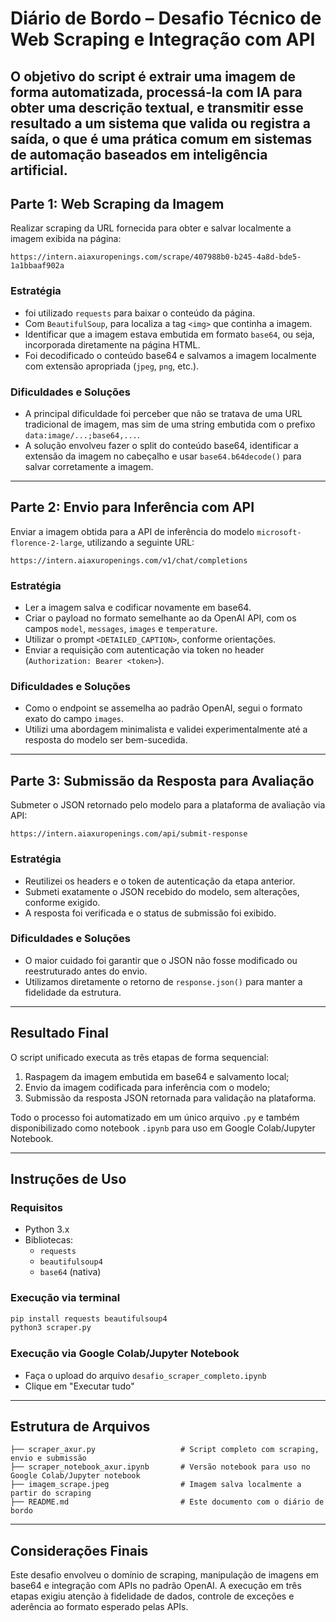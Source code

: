 
# Diário de Bordo – Desafio Técnico de Web Scraping e Integração com API

O objetivo do script é extrair uma imagem de forma automatizada, processá-la com IA para obter uma descrição textual, e transmitir esse resultado a um sistema que valida ou registra a saída, o que é uma prática comum em sistemas de automação baseados em inteligência artificial.
---
## Parte 1: Web Scraping da Imagem

Realizar scraping da URL fornecida para obter e salvar localmente a imagem exibida na página:
```
https://intern.aiaxuropenings.com/scrape/407988b0-b245-4a8d-bde5-1a1bbaaf902a
```

### Estratégia
- foi utilizado `requests` para baixar o conteúdo da página.
- Com `BeautifulSoup`, para localiza a tag `<img>` que continha a imagem.
- Identificar que a imagem estava embutida em formato `base64`, ou seja, incorporada diretamente na página HTML.
- Foi decodificado o conteúdo base64 e salvamos a imagem localmente com extensão apropriada (`jpeg`, `png`, etc.).

### Dificuldades e Soluções
- A principal dificuldade foi perceber que não se tratava de uma URL tradicional de imagem, mas sim de uma string embutida com o prefixo `data:image/...;base64,...`.
- A solução envolveu fazer o split do conteúdo base64, identificar a extensão da imagem no cabeçalho e usar `base64.b64decode()` para salvar corretamente a imagem.

---

## Parte 2: Envio para Inferência com API

Enviar a imagem obtida para a API de inferência do modelo `microsoft-florence-2-large`, utilizando a seguinte URL:
```
https://intern.aiaxuropenings.com/v1/chat/completions
```

### Estratégia
- Ler a imagem salva e codificar novamente em base64.
- Criar o payload no formato semelhante ao da OpenAI API, com os campos `model`, `messages`, `images` e `temperature`.
- Utilizar o prompt `<DETAILED_CAPTION>`, conforme orientações.
- Enviar a requisição com autenticação via token no header (`Authorization: Bearer <token>`).

### Dificuldades e Soluções
- Como o endpoint se assemelha ao padrão OpenAI, segui o formato exato do campo `images`.
- Utilizi uma abordagem minimalista e validei experimentalmente até a resposta do modelo ser bem-sucedida.

---

## Parte 3: Submissão da Resposta para Avaliação

Submeter o JSON retornado pelo modelo para a plataforma de avaliação via API:
```
https://intern.aiaxuropenings.com/api/submit-response
```

### Estratégia
- Reutilizei os headers e o token de autenticação da etapa anterior.
- Submeti exatamente o JSON recebido do modelo, sem alterações, conforme exigido.
- A resposta foi verificada e o status de submissão foi exibido.

### Dificuldades e Soluções
- O maior cuidado foi garantir que o JSON não fosse modificado ou reestruturado antes do envio.
- Utilizamos diretamente o retorno de `response.json()` para manter a fidelidade da estrutura.

---

## Resultado Final

O script unificado executa as três etapas de forma sequencial:
1. Raspagem da imagem embutida em base64 e salvamento local;
2. Envio da imagem codificada para inferência com o modelo;
3. Submissão da resposta JSON retornada para validação na plataforma.

Todo o processo foi automatizado em um único arquivo `.py` e também disponibilizado como notebook `.ipynb` para uso em Google Colab/Jupyter Notebook.

---

## Instruções de Uso

### Requisitos
- Python 3.x
- Bibliotecas:
  - `requests`
  - `beautifulsoup4`
  - `base64` (nativa)

### Execução via terminal
```bash
pip install requests beautifulsoup4
python3 scraper.py
```

### Execução via Google Colab/Jupyter Notebook
- Faça o upload do arquivo `desafio_scraper_completo.ipynb`
- Clique em "Executar tudo"

---

## Estrutura de Arquivos

```
├── scraper_axur.py                   # Script completo com scraping, envio e submissão
├── scraper_notebook_axur.ipynb       # Versão notebook para uso no Google Colab/Jupyter notebook
├── imagem_scrape.jpeg                # Imagem salva localmente a partir do scraping
├── README.md                         # Este documento com o diário de bordo
```

---

## Considerações Finais

Este desafio envolveu o domínio de scraping, manipulação de imagens em base64 e integração com APIs no padrão OpenAI. A execução em três etapas exigiu atenção à fidelidade de dados, controle de exceções e aderência ao formato esperado pelas APIs.
